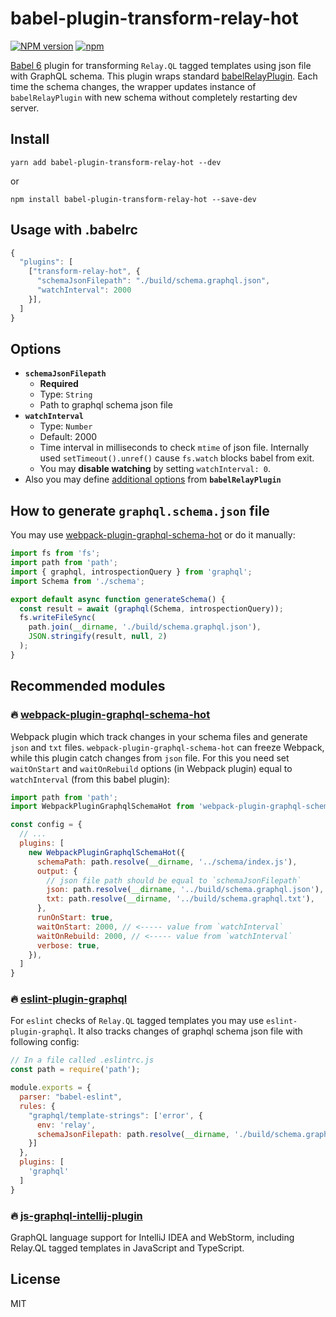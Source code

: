 # babel-plugin-transform-relay-hot

[![NPM version](https://img.shields.io/npm/v/babel-plugin-transform-relay-hot.svg)](https://www.npmjs.com/package/babel-plugin-transform-relay-hot)
[![npm](https://img.shields.io/npm/dt/babel-plugin-transform-relay-hot.svg)](https://www.npmjs.com/package/babel-plugin-transform-relay-hot)

[Babel 6](https://github.com/babel/babel) plugin for transforming `Relay.QL` tagged templates using json file with GraphQL schema. This plugin wraps standard [babelRelayPlugin](https://github.com/facebook/relay/tree/master/scripts/babel-relay-plugin). Each time the schema changes, the wrapper updates instance of `babelRelayPlugin` with new schema without completely restarting dev server.

## Install

```
yarn add babel-plugin-transform-relay-hot --dev
```
or
```
npm install babel-plugin-transform-relay-hot --save-dev
```

## Usage with .babelrc

```js
{
  "plugins": [
    ["transform-relay-hot", {
      "schemaJsonFilepath": "./build/schema.graphql.json",
      "watchInterval": 2000
    }],
  ]
}
```

## Options

- **`schemaJsonFilepath`**
  - **Required**
  - Type: `String`
  - Path to graphql schema json file
- **`watchInterval`**
  - Type: `Number`
  - Default: 2000
  - Time interval in milliseconds to check `mtime` of json file. Internally used `setTimeout().unref()` cause `fs.watch` blocks babel from exit.
  - You may **disable watching** by setting `watchInterval: 0`.
- Also you may define [additional options](https://facebook.github.io/relay/docs/guides-babel-plugin.html#additional-options) from **`babelRelayPlugin`**


## How to generate `graphql.schema.json` file
You may use [webpack-plugin-graphql-schema-hot](https://github.com/nodkz/webpack-plugin-graphql-schema-hot) or do it manually:
```js
import fs from 'fs';
import path from 'path';
import { graphql, introspectionQuery } from 'graphql';
import Schema from './schema';

export default async function generateSchema() {
  const result = await (graphql(Schema, introspectionQuery));
  fs.writeFileSync(
    path.join(__dirname, './build/schema.graphql.json'),
    JSON.stringify(result, null, 2)
  );
}
```

## Recommended modules

### 🔥 [webpack-plugin-graphql-schema-hot](https://github.com/nodkz/webpack-plugin-graphql-schema-hot)

Webpack plugin which track changes in your schema files and generate `json` and `txt` files. `webpack-plugin-graphql-schema-hot` can freeze Webpack, while this plugin catch changes from `json` file. For this you need set `waitOnStart` and `waitOnRebuild` options (in Webpack plugin) equal to `watchInterval` (from this babel plugin):
```js
import path from 'path';
import WebpackPluginGraphqlSchemaHot from 'webpack-plugin-graphql-schema-hot';

const config = {
  // ...
  plugins: [
    new WebpackPluginGraphqlSchemaHot({
      schemaPath: path.resolve(__dirname, '../schema/index.js'),
      output: {
        // json file path should be equal to `schemaJsonFilepath`
        json: path.resolve(__dirname, '../build/schema.graphql.json'),
        txt: path.resolve(__dirname, '../build/schema.graphql.txt'),
      },
      runOnStart: true,
      waitOnStart: 2000, // <----- value from `watchInterval`
      waitOnRebuild: 2000, // <----- value from `watchInterval`
      verbose: true,
    }),
  ]
}
```

### 🔥 [eslint-plugin-graphql](https://github.com/apollostack/eslint-plugin-graphql)

For `eslint` checks of `Relay.QL` tagged templates you may use `eslint-plugin-graphql`. It also tracks changes of graphql schema json file with following config:
```js
// In a file called .eslintrc.js
const path = require('path');

module.exports = {
  parser: "babel-eslint",
  rules: {
    "graphql/template-strings": ['error', {
      env: 'relay',
      schemaJsonFilepath: path.resolve(__dirname, './build/schema.graphql.json'),
    }]
  },
  plugins: [
    'graphql'
  ]
}
```

### 🔥 [js-graphql-intellij-plugin](https://github.com/jimkyndemeyer/js-graphql-intellij-plugin)

GraphQL language support for IntelliJ IDEA and WebStorm, including Relay.QL tagged templates in JavaScript and TypeScript.

## License

MIT
